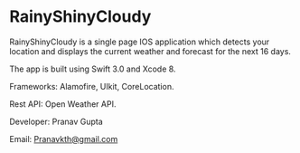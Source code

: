 # RainyShinyCloudy
RainyShinyCloudy is a single page IOS application which detects your location and displays the current weather
and forecast for the next 16 days.

The app is built using Swift 3.0 and Xcode 8.

Frameworks: Alamofire, UIkit, CoreLocation.

Rest API: Open Weather API.

Developer: Pranav Gupta

Email: Pranavkth@gmail.com

